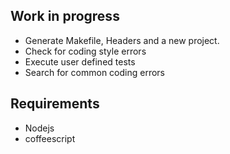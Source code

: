 ## Work in progress

- Generate Makefile, Headers and a new project.
- Check for coding style errors
- Execute user defined tests
- Search for common coding errors

## Requirements
- Nodejs
- coffeescript


